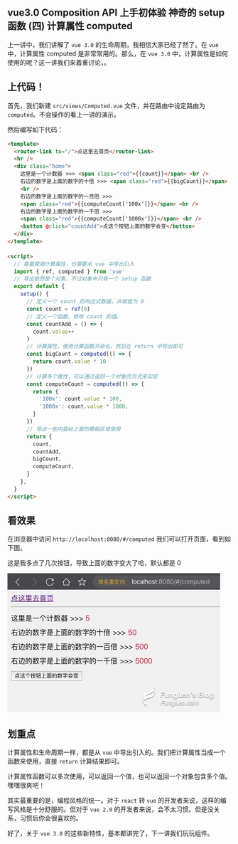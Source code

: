 ## vue3.0 Composition API 上手初体验 神奇的 setup 函数 (四) 计算属性 computed

上一讲中，我们讲解了 `vue 3.0` 的生命周期，我相信大家已经了然了。在 `vue` 中，计算属性 computed 是非常常用的。那么，在 `vue 3.0` 中，计算属性是如何使用的呢？这一讲我们来着重讨论，。

## 上代码！

首先，我们新建 `src/views/Computed.vue` 文件，并在路由中设定路由为 `computed`。不会操作的看上一讲的演示。

然后编写如下代码：

```html
<template>
  <router-link to="/">点这里去首页</router-link>
  <hr />
  <div class="home">
    这里是一个计数器 >>> <span class="red">{{count}}</span> <br />
    右边的数字是上面的数字的十倍 >>> <span class="red">{{bigCount}}</span>
    <br />
    右边的数字是上面的数字的一百倍 >>>
    <span class="red">{{computeCount['100x']}}</span> <br />
    右边的数字是上面的数字的一千倍 >>>
    <span class="red">{{computeCount['1000x']}}</span> <br />
    <button @click="countAdd">点这个按钮上面的数字会变</button>
  </div>
</template>

<script>
  // 需要使用计算属性，也需要从 vue 中导出引入
  import { ref, computed } from 'vue'
  // 导出依然是个对象，不过对象中只有一个 setup 函数
  export default {
    setup() {
      // 定义一个 count 的响应式数据，并赋值为 0
      const count = ref(0)
      // 定义一个函数，修改 count 的值。
      const countAdd = () => {
        count.value++
      }
      // 计算属性，使用计算函数并命名，然后在 return 中导出即可
      const bigCount = computed(() => {
        return count.value * 10
      })
      // 计算多个属性，可以通过返回一个对象的方式来实现
      const computeCount = computed(() => {
        return {
          '100x': count.value * 100,
          '1000x': count.value * 1000,
        }
      })
      // 导出一些内容给上面的模板区域使用
      return {
        count,
        countAdd,
        bigCount,
        computeCount,
      }
    },
  }
</script>
```

## 看效果

在浏览器中访问 `http://localhost:8080/#/computed` 我们可以打开页面，看到如下图。

这是我多点了几次按钮，导致上面的数字变大了哈，默认都是 0

![](./images/aHR0cHM6Ly9naXRlZS5jb20vZnVuZ2xlby9teS1hcnRpY2xlLWltYWdlL3Jhdy9tYXN0ZXIvaW1hZ2UvMjQvZTBhZmIzNzc1ZWY3ZTFjZWNkNDc4OTJkZDJjNGEyLmpwZw.jpg)

## 划重点

计算属性和生命周期一样，都是从 `vue` 中导出引入的。我们把计算属性当成一个函数来使用，直接 `return` 计算结果即可。

计算属性函数可以多次使用，可以返回一个值，也可以返回一个对象包含多个值。嘿嘿很爽吧！

其实最重要的是，编程风格的统一。对于 `react` 转 `vue` 的开发者来说，这样的编写风格是十分舒服的。但对于 `vue 2.0` 的开发者来说，会不太习惯。但是没关系，习惯后你会很喜欢的。

好了，关于 `vue 3.0` 的这些新特性，基本都讲完了，下一讲我们玩玩组件。
